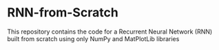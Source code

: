 # RNN-from-Scratch
This repository contains the code for a Recurrent Neural Network (RNN) built from scratch using only NumPy and MatPlotLib libraries
